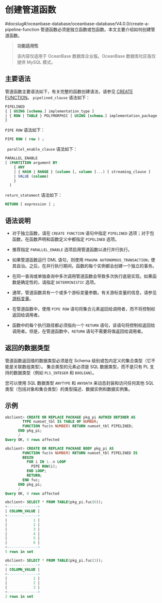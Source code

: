 创建管道函数 
===========================
#docslug#/oceanbase-database/oceanbase-database/V4.0.0/create-a-pipeline-function
管道函数必须是独立函数或包函数。本文主要介绍如何创建管道函数。

>**功能适用性**
>
>该内容仅适用于 OceanBase 数据库企业版。OceanBase 数据库社区版仅提供 MySQL 模式。

主要语法 
-------------------------

管道函数主要语法如下，有关完整的函数创建语法，请参见 [CREATE FUNCTION](../../12.ddl-operations-on-stored-pl-units/7.create-function.md)。
`pipelined_clause` 语法如下：

```sql
PIPELINED
{ [ USING [schema.] implementation_type ]
| { ROW | TABLE } POLYMORPHIC [ USING [schema.] implementation_package ]
}
```



`PIPE ROW` 语法如下：

```sql
PIPE ROW ( row ) ;
```



` parallel_enable_clause` 语法如下：

```sql
PARALLEL_ENABLE
[ (PARTITION argument BY
    { ANY
    | { HASH | RANGE } (column [, column ]...) [ streaming_clause ]
    | VALUE (column)
    }
  )
```



`return_statement` 语法如下：

```sql
RETURN [ expression ] ;
```



语法说明 
-------------------------

* 对于独立函数，请在 `CREATE FUNCTION` 语句中指定 `PIPELINED` 选项；对于包函数，在函数声明和函数定义中都指定 `PIPELINED` 选项。

  

* 推荐指定 `PARALLEL_ENABLE` 选项启用管道函数以进行并行执行。

  

* 如果管道函数运行 DML 语句，则使用 `PRAGMA AUTONOMOUS_TRANSACTION;` 使其自治。之后，在并行执行期间，函数的每个实例都会创建一个独立的事务。

  

* 在同一查询或单独查询中多次调用管道函数会导致多次执行底层实现。如果函数是确定性的，请指定 `DETERMINISTIC` 选项。

  

* 通常，管道函数具有一个或多个游标变量参数。有关游标变量的信息，请参见 [游标变量](../../6.pl-static-sql/2.cursor/5.cursor-variable.md)。

  

* 在管道函数中，使用 `PIPE ROW` 语句将集合元素返回给调用者，而不将控制权返回给调用者。

  

* 函数中的每个执行路径都必须指向一个 `RETURN` 语句，该语句将控制权返回给调用者。但是，在管道函数中，`RETURN` 语句不需要将值返回给调用者。

  




返回的数据类型 
----------------------------

管道函数返回值的数据类型必须是在 Schema 级别或包内定义的集合类型（它不能是关联数组类型）。 集合类型的元素必须是 SQL 数据类型，而不是只有 PL 支持的数据类型（例如 `PLS_INTEGER` 和 `BOOLEAN`）。 

您可以使用 SQL 数据类型 `ANYTYPE` 和 `ANYDATA` 来动态封装和访问任何其他 SQL 类型（包括对象和集合类型）的类型描述、数据实例和数据实例集。

示例 
-----------------------

```sql
obclient> CREATE OR REPLACE PACKAGE pkg_pi AUTHID DEFINER AS
        TYPE numset_tbl IS TABLE OF NUMBER;
        FUNCTION fuc(n NUMBER) RETURN numset_tbl PIPELINED;
      END pkg_pi;
      /
Query OK, 0 rows affected

obclient> CREATE OR REPLACE PACKAGE BODY pkg_pi AS
        FUNCTION fuc(n NUMBER) RETURN numset_tbl PIPELINED IS
        BEGIN
          FOR i IN 1..n LOOP
            PIPE ROW(i);
          END LOOP;
          RETURN;
        END fuc;
      END pkg_pi;
      /
Query OK, 0 rows affected 

obclient> SELECT * FROM TABLE(pkg_pi.fuc(6));
+--------------+
| COLUMN_VALUE |
+--------------+
|            1 |
|            2 |
|            3 |
|            4 |
|            5 |
|            6 |
+--------------+
5 rows in set 

obclient> SELECT * FROM TABLE(pkg_pi.fuc(3));
+--------------+
| COLUMN_VALUE |
+--------------+
|            1 |
|            2 |
|            3 |
+--------------+
2 rows in set
```


